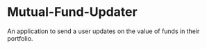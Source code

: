 # Mutual-Fund-Updater
An application to send a user updates on the value of funds in their portfolio.
